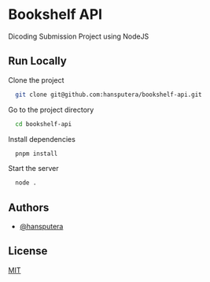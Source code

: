 # Bookshelf API

Dicoding Submission Project using NodeJS

## Run Locally

Clone the project

```bash
  git clone git@github.com:hansputera/bookshelf-api.git
```

Go to the project directory

```bash
  cd bookshelf-api
```

Install dependencies

```bash
  pnpm install
```

Start the server

```bash
  node .
```

## Authors

-   [@hansputera](https://github.com/hansputera)

## License

[MIT](https://choosealicense.com/licenses/mit/)
